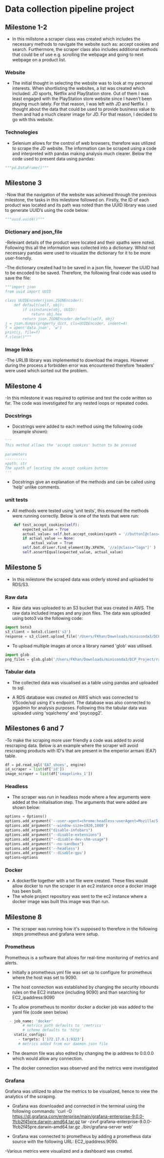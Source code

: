 # Data collection pipeline project

## Milestone 1-2 

- In this millstone a scraper class was created which includes the necessary methods to navigate the website such as: accept cookies and search. Furthermore, the scraper class also includes additional methods that could be of use e.g. scrolling the webpage and going to next webpage on a product list.

### Website

- The initial thought in selecting the website was to look at my personal interests. When shortlisting the websites, a list was created which included: JD sports, Netflix and PlayStation store. Out of them I was least engaged with the PlayStation store website since I haven’t been playing much lately. For that reason, I was left with JD and Netflix. I thought about the data that could be used to provide business value to them and had a much clearer image for JD. For that reason, I decided to go with this website. 

### Technologies

- Selenium allows for the control of web browsers, therefore was utilized to scrape the JD website. The information can be scraped using a code and interpreted with pandas making analysis much clearer. Below the code used to present data using pandas:

```python
"""pd.DataFrame()"""
```
## Milestone 3 

-Now that the navigation of the website was achieved through the previous milestone, the tasks in this milestone followed on.  Firstly, the ID of each product was located and its path was noted than the UUID library was used to generate UUID’s using the code below:
	
```python
"""uuid.uuid4()"""
```

### Dictionary and json_file

-Relevant details of the product were located and their xpaths were noted. Following this all the information was collected into a dictionary. Whilst not necessary pandas were used to visualize the dictionary for it to be more user-friendly.

-The dictionary created had to be saved in a json file, however the UUID had to be encoded to be saved. Therefore, the following final code was used to save the file:
	
```python
"""import json
from uuid import UUID

class UUIDEncoder(json.JSONEncoder):
    def default(self, obj):
        if isinstance(obj, UUID):
            return obj.hex
        return json.JSONEncoder.default(self, obj)
j = json.dumps(property_dict, cls=UUIDEncoder, indent=4)
f = open('data.json', 'w')
print(j, file=f)
f.close()"""
```

### Image links

-The URLIB library was implemented to download the images. However during the process a forbidden error was encountered therefore ‘headers’ were used which sorted out the problem. 

## Milestone 4

-In this milestone it was required to optimise and test the code written so far. The code was investigated for any nested loops or repeated codes.

### Docstrings

- Docstrings were added to each method using the following code (example shown):

```python
'''
This method allows the 'accept cookies' button to be pressed
        
parameters
----------
xpath: str
The xpath of locating the accept cookies button
'''
```
- Docstrings give an explanation of the methods and can be called using 'help' unlike comments.
	
### unit tests

- All methods were tested using 'unit tests', this ensured the methods were running correctly. Below is one of the tests that were run:

```python
    def test_accept_cookies(self):
        expected_value = True
        actual_value= self.bot.accept_cookies(xpath = '//button[@class="btn btn-level1 accept-all-cookies"]')
        if actual_value == None:
            actual_value = True
        self.bot.driver.find_element(By.XPATH, '//a[@class="logo"]' )
        self.assertEqual(expected_value, actual_value)
```

## Milestone 5

- In this milestone the scraped data was orderly stored and uploaded to RDS/S3.

### Raw data

- Raw data was uploaded to an S3 bucket that was created in AWS. The raw data included images and any json files. The data was uploaded using boto3 via the following code:

```python
import boto3
s3_client = boto3.client('s3')
response = s3_client.upload_file('/Users/FKhan/Downloads/miniconda3/DCP_Project/raw_data/Nike caps/Nike_Hat_15990063_355655.png', 'dcp1', 'Nike_Hat_15990063_355655.png')
```
- To upload multiple images at once a library named 'glob' was utilised.

```python
import glob
png_files = glob.glob('/Users/FKhan/Downloads/miniconda3/DCP_Project/raw_data/Nike caps/*.png')
```

### Tabular data

- The collected data was visualised as a table using pandas and uploaded to sql.

- A RDS database was created on AWS which was connected to VScode/sql using it's endpoint. The database was also connected to pgadmin for analysis purposes. Following this the tabular data was uploaded using 'sqalchemy' and 'psycopg2'. 

## Milestones 6 and 7

-To make the scraping more user friendly a code was added to avoid rescraping data. Below is an example where the scraper will avoid rescraping products with ID's that are present in the emperior armani (EA7) table.

```python
df = pd.read_sql('EA7_shoes', engine)
id_scraper = list(df['id'])
image_scraper = list(df['imagelinks_1'])
```

### Headless

- The scraper was run in headless mode where a few arguments were added at the initialisation step. The arguments that were added are shown below:
    
```python
options = Options()
options.add_argument('--user-agent=chrome:headless:userAgent=Mozilla/5.0 (X11\\; Linux x86_64) AppleWebKit/537.36 (KHTML, like Gecko) Chrome/60.0.3112.50 Safari/537.36')
options.add_argument('--window-size=1920,1080')
options.add_argument("disable-infobars")
options.add_argument("--disable-extensions")
options.add_argument("--disable-dev-shm-usage")
options.add_argument("--no-sandbox")
options.add_argument('--headless')
options.add_argument('--disable-gpu')
options=options
```

### Docker

- A dockerfile together with a txt file were created. These files would allow docker to run the scraper in an ec2 instance once a docker image has been built.
- The whole project repository was sent to the ec2 instance where a docker image was built this image was than run.

## Milestone 8

- The scraper was running how it's supposed to therefore in the following steps prometheus and grafana were setup.

### Prometheus

Prometheus is a software that allows for real-time monitoring of metrics and alerts.

- Initially a prometheus.yml file was set up to configure for prometheus where the host was set to 9090.

- The host connection was established by changing the security inbounds rules on the EC2 instance (including 9090) and than searching for EC2_ipaddress:9090

- To allow prometheus to monitor docker a docker job was added to the yaml file (code seen below) 

```python
  - job_name: 'docker'
        # metrics_path defaults to '/metrics' 
        # scheme defaults to 'http'
    static_configs:
      - targets: ['172.17.0.1:9323']
      # metrics added from our daemon.json file
```

- The deamon file was also edited by changing the ip address to 0.0.0.0 which would allow any connection.

- The docker connection was observed and the metrics were investigated

### Grafana

Grafana was utilized to allow the metrics to be visualized, hence to view the analytics of the scraping.

- Grafana was downloaded and connected in the terminal using the following commands:
'curl -O https://dl.grafana.com/enterprise/main/grafana-enterprise-9.0.0-1fcb2f45pre.darwin-amd64.tar.gz
tar -zxvf grafana-enterprise-9.0.0-1fcb2f45pre.darwin-amd64.tar.gz
./bin/grafana-server web'

- Grafana was connected to prometheus by adding a prometheus data source with the following URL: EC2_ipaddress:9090.

-Various metrics were visualized and a dashboard was created.






 

 

	

